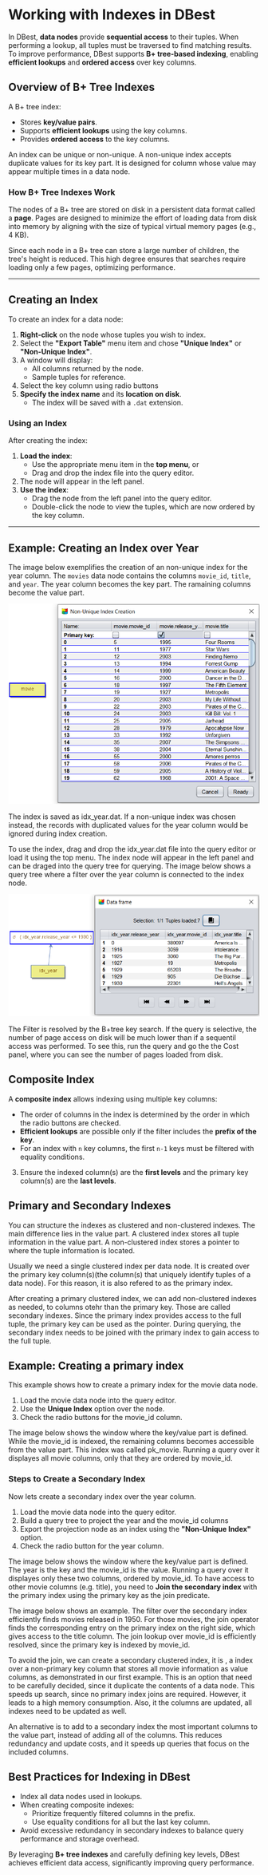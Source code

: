 # Working with Indexes in DBest

In DBest, **data nodes** provide **sequential access** to their tuples. When performing a lookup, all tuples must be traversed to find matching results. To improve performance, DBest supports **B+ tree-based indexing**, enabling **efficient lookups** and **ordered access** over key columns.

## Overview of B+ Tree Indexes

A B+ tree index:
- Stores **key/value pairs**.
- Supports **efficient lookups** using the key columns.
- Provides **ordered access** to the key columns.

An index can be unique or non-unique. A non-unique index accepts duplicate values for its key part. It is designed for column whose value may appear multiple times in a data node. 

### How B+ Tree Indexes Work
The nodes of a B+ tree are stored on disk in a persistent data format called a **page**. Pages are designed to minimize the effort of loading data from disk into memory by aligning with the size of typical virtual memory pages (e.g., 4 KB). 

Since each node in a B+ tree can store a large number of children, the tree's height is reduced. This high degree ensures that searches require loading only a few pages, optimizing performance.


---

## Creating an Index
To create an index for a data node:
1. **Right-click** on the node whose tuples you wish to index.
2. Select the **"Export Table"** menu item and chose **"Unique Index"** or **"Non-Unique Index"**.
3. A window will display:
   - All columns returned by the node.
   - Sample tuples for reference.
4. Select the key column using radio buttons
5. **Specify the index name** and its **location on disk**.
   - The index will be saved with a `.dat` extension.

### Using an Index
After creating the index:
1. **Load the index**:
   - Use the appropriate menu item in the **top menu**, or
   - Drag and drop the index file into the query editor.
2. The node will appear in the left panel.
3. **Use the index**:
   - Drag the node from the left panel into the query editor.
   - Double-click the node to view the tuples, which are now ordered by the key column.
---

## Example: Creating an Index over Year 
The image below exemplifies the creation of an non-unique index for the year column. The `movies` data node contains the columns `movie_id`, `title`, and `year`. The year column becomes the key part. The ramaining columns become the value part. 

![Index Example](assets/images/first-index.png)

The index is saved as idx_year.dat. If a non-unique index was chosen instead, the records with duplicated values for the year column would be ignored during index creation. 

To use the index, drag and drop the idx_year.dat file into the query editor or load it using the top menu. The index node will appear in the left panel and can be draged into the query tree for querying. The image below shows a query tree where a filter over the year column is connected to the index node. 

![Index Example](assets/images/querying-year-index.png)

The Filter is resolved  by the B+tree key search.  If the query is selective, the number of page access on disk will be much lower than if a sequentil access was performed.  To see this, run the query and go the the Cost panel, where you can see the number of pages loaded from disk.


## Composite Index

A **composite index** allows indexing using multiple key columns:
- The order of columns in the index is determined by the order in which the radio buttons are checked.
- **Efficient lookups** are possible only if the filter includes the **prefix of the key**.
- For an index with `n` key columns, the first `n-1` keys must be filtered with equality conditions.

3. Ensure the indexed column(s) are the **first levels** and the primary key column(s) are the **last levels**.

## Primary and Secondary Indexes

You can structure the indexes as clustered and non-clustered indexes. The main difference lies in the value part. A clustered index stores all tuple information in the value part. A non-clustered index stores a pointer to where the tuple information is located. 

Usually we need a single clustered index per data node. It is created over the primary key column(s)(the column(s) that uniquely identify tuples of a data node). For this reason, it is also refered to as the primary index. 

After creating a primary clustered index, we can add non-clustered indexes as needed, to columns otehr than the primary key. Those are called secondary indexes.  Since the primary index provides access to the full tuple, the primary key can be used as the pointer. During querying, the secondary index needs to be joined with the primary index to gain access to the full tuple.



## Example: Creating a primary index 

This example shows how to create a primary index for the movie data node.

1. Load the movie data node into the query editor.
2. Use the **Unique Index** option over the node.
3. Check the radio buttons for the movie_id column. 

The image below shows the window where the key/value part is defined. While the movie_id is indexed, the remaining columns becomes accessible from the value part. This index was called pk_movie. Running a query over it displayes all movie columns, only that they are ordered by movie_id. 

### Steps to Create a Secondary Index

Now lets create a secondary index over the year column. 

1. Load the movie data node into the query editor.
2. Build a query tree to project the year and the movie_id columns
3. Export the projection node as an index using the **"Non-Unique Index"** option.
4.  Check the radio button for the year column.


The image below shows the window where the key/value part is defined. The year is the key and the movie_id is the value. Running a query over it displayes only these two columns, ordered by movie_id. To have access to other movie columns (e.g. title), you need to **Join the secondary index** with the primary index using the primary key as the join predicate.

The image below shows an example. The filter over the secondary index efficiently finds movies released in 1950. For those movies, the join operator finds the corresponding entry on the primary index on the right side, which gives access to the title column. 
The join lookup over movie_id is efficiently resolved, since the primary key is indexed by movie_id. 

To avoid the join, we can create a secondary clustered index, it is , a index over a non-primary key column that stores all movie information as value columns, as demonstrated in our first example. This is an option that need to be carefully decided, since it duplicate the contents of a data node. This speeds up search, since no primary index joins are required. However, it leads to a high memory consumption. Also, it the columns are updated, all indexes need to be updated as well. 

An alternative is to add to a secondary index the most important columns to the value part, instead of adding all of the columns. This reduces redundancy and update costs, and it speeds up queries that focus on the included columns. 


## Best Practices for Indexing in DBest
- Index all data nodes used in lookups.
- When creating composite indexes:
  - Prioritize frequently filtered columns in the prefix.
  - Use equality conditions for all but the last key column.
- Avoid excessive redundancy in secondary indexes to balance query performance and storage overhead.

By leveraging **B+ tree indexes** and carefully defining key levels, DBest achieves efficient data access, significantly improving query performance.

